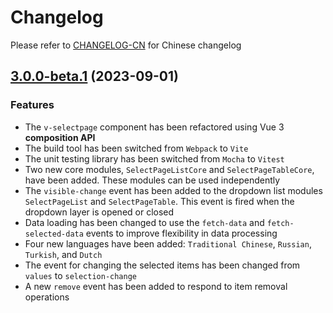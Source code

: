# Changelog

Please refer to [CHANGELOG-CN](CHANGELOG-CN.md) for Chinese changelog

## [3.0.0-beta.1](https://github.com/TerryZ/v-selectpage) (2023-09-01)

### Features

- The `v-selectpage` component has been refactored using Vue 3 **composition API**
- The build tool has been switched from `Webpack` to `Vite`
- The unit testing library has been switched from `Mocha` to `Vitest`
- Two new core modules, `SelectPageListCore` and `SelectPageTableCore`, have been added. These modules can be used independently
- The `visible-change` event has been added to the dropdown list modules `SelectPageList` and `SelectPageTable`. This event is fired when the dropdown layer is opened or closed
- Data loading has been changed to use the `fetch-data` and `fetch-selected-data` events to improve flexibility in data processing
- Four new languages have been added: `Traditional Chinese`, `Russian`, `Turkish`, and `Dutch`
- The event for changing the selected items has been changed from `values` to `selection-change`
- A new `remove` event has been added to respond to item removal operations
